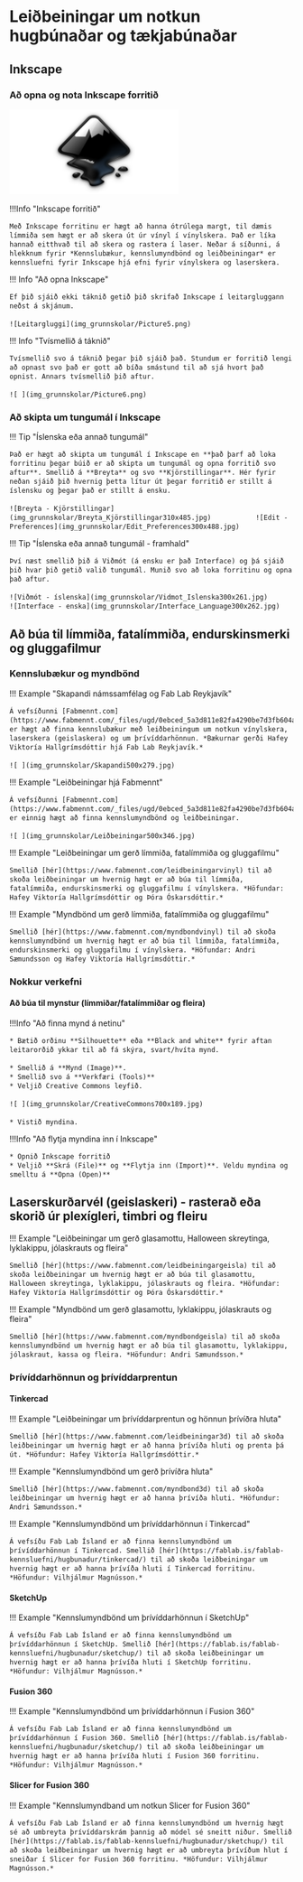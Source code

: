 # Leiðbeiningar um notkun hugbúnaðar og tækjabúnaðar

## Inkscape 

### Að opna og nota Inkscape forritið

![ ](img_grunnskolar/InkscapeLogo_300x150.png)

!!!Info "Inkscape forritið"

    Með Inkscape forritinu er hægt að hanna ótrúlega margt, til dæmis límmiða sem hægt er að skera út úr vínyl í vínylskera. Það er líka hannað eitthvað til að skera og rastera í laser. Neðar á síðunni, á hlekknum fyrir *Kennslubækur, kennslumyndbönd og leiðbeiningar* er kennsluefni fyrir Inkscape hjá efni fyrir vínylskera og laserskera.

!!! Info "Að opna Inkscape"

    Ef þið sjáið ekki táknið getið þið skrifað Inkscape í leitargluggann neðst á skjánum.

    ![Leitargluggi](img_grunnskolar/Picture5.png)

!!! Info "Tvísmellið á táknið"

    Tvísmellið svo á táknið þegar þið sjáið það. Stundum er forritið lengi að opnast svo það er gott að bíða smástund til að sjá hvort það opnist. Annars tvísmellið þið aftur.

    ![ ](img_grunnskolar/Picture6.png)

### Að skipta um tungumál í Inkscape

!!! Tip "Íslenska eða annað tungumál"

    Það er hægt að skipta um tungumál í Inkscape en **það þarf að loka forritinu þegar búið er að skipta um tungumál og opna forritið svo aftur**. Smellið á **Breyta** og svo **Kjörstillingar**. Hér fyrir neðan sjáið þið hvernig þetta lítur út þegar forritið er stillt á íslensku og þegar það er stillt á ensku.

    ![Breyta - Kjörstillingar](img_grunnskolar/Breyta_Kjörstillingar310x485.jpg)           ![Edit - Preferences](img_grunnskolar/Edit_Preferences300x488.jpg)

!!! Tip "Íslenska eða annað tungumál - framhald"

    Því næst smellið þið á Viðmót (á ensku er það Interface) og þá sjáið þið hvar þið getið valið tungumál. Munið svo að loka forritinu og opna það aftur.

    ![Viðmót - íslenska](img_grunnskolar/Vidmot_Islenska300x261.jpg)            ![Interface - enska](img_grunnskolar/Interface_Language300x262.jpg)

## Að búa til límmiða, fatalímmiða, endurskinsmerki og gluggafilmur

### Kennslubækur og myndbönd

!!! Example "Skapandi námssamfélag og Fab Lab Reykjavík"
    
    Á vefsíðunni [Fabmennt.com](https://www.fabmennt.com/_files/ugd/0ebced_5a3d811e82fa4290be7d3fb604a5251b.pdf) er hægt að finna kennslubækur með leiðbeiningum um notkun vínylskera, laserskera (geislaskera) og um þrívíddarhönnun. *Bækurnar gerði Hafey Viktoría Hallgrímsdóttir hjá Fab Lab Reykjavík.*

    ![ ](img_grunnskolar/Skapandi500x279.jpg)

!!! Example "Leiðbeiningar hjá Fabmennt"
    
    Á vefsíðunni [Fabmennt.com](https://www.fabmennt.com/_files/ugd/0ebced_5a3d811e82fa4290be7d3fb604a5251b.pdf) er einnig hægt að finna kennslumyndbönd og leiðbeiningar. 

    ![ ](img_grunnskolar/Leiðbeiningar500x346.jpg)

!!! Example "Leiðbeiningar um gerð límmiða, fatalímmiða og gluggafilmu"
    
    Smellið [hér](https://www.fabmennt.com/leidbeiningarvinyl) til að skoða leiðbeiningar um hvernig hægt er að búa til límmiða, fatalímmiða, endurskinsmerki og gluggafilmu í vínylskera. *Höfundar: Hafey Viktoría Hallgrímsdóttir og Þóra Óskarsdóttir.*

!!! Example "Myndbönd um gerð límmiða, fatalímmiða og gluggafilmu"
    
    Smellið [hér](https://www.fabmennt.com/myndbondvinyl) til að skoða kennslumyndbönd um hvernig hægt er að búa til límmiða, fatalímmiða, endurskinsmerki og gluggafilmu í vínylskera. *Höfundar: Andri Sæmundsson og Hafey Viktoría Hallgrímsdóttir.*

### Nokkur verkefni

#### Að búa til mynstur (límmiðar/fatalímmiðar og fleira)

!!!Info "Að finna mynd á netinu"

    * Bætið orðinu **Silhouette** eða **Black and white** fyrir aftan leitarorðið ykkar til að fá skýra, svart/hvíta mynd. 
    
    * Smellið á **Mynd (Image)**. 
    * Smellið svo á **Verkfæri (Tools)** 
    * Veljið Creative Commons leyfið.

    ![ ](img_grunnskolar/CreativeCommons700x189.jpg)

    * Vistið myndina.


!!!Info "Að flytja myndina inn í Inkscape"

    * Opnið Inkscape forritið
    * Veljið **Skrá (File)** og **Flytja inn (Import)**. Veldu myndina og smelltu á **Opna (Open)**




## Laserskurðarvél (geislaskeri) - rasterað eða skorið úr plexígleri, timbri og fleiru

!!! Example "Leiðbeiningar um gerð glasamottu, Halloween skreytinga, lyklakippu, jólaskrauts og fleira"
    
    Smellið [hér](https://www.fabmennt.com/leidbeiningargeisla) til að skoða leiðbeiningar um hvernig hægt er að búa til glasamottu, Halloween skreytinga, lyklakippu, jólaskrauts og fleira. *Höfundar: Hafey Viktoría Hallgrímsdóttir og Þóra Óskarsdóttir.*

!!! Example "Myndbönd um gerð glasamottu, lyklakippu, jólaskrauts og fleira"
    
    Smellið [hér](https://www.fabmennt.com/myndbondgeisla) til að skoða kennslumyndbönd um hvernig hægt er að búa til glasamottu, lyklakippu, jólaskraut, kassa og fleira. *Höfundur: Andri Sæmundsson.*

### Þrívíddarhönnun og þrívíddarprentun

#### Tinkercad

!!! Example "Leiðbeiningar um þrívíddarprentun og hönnun þrívíðra hluta"
    
    Smellið [hér](https://www.fabmennt.com/leidbeiningar3d) til að skoða leiðbeiningar um hvernig hægt er að hanna þrívíða hluti og prenta þá út. *Höfundur: Hafey Viktoría Hallgrímsdóttir.*

!!! Example "Kennslumyndbönd um gerð þrívíðra hluta"
    
    Smellið [hér](https://www.fabmennt.com/myndbond3d) til að skoða leiðbeiningar um hvernig hægt er að hanna þrívíða hluti. *Höfundur: Andri Sæmundsson.*

!!! Example "Kennslumyndbönd um þrívíddarhönnun í Tinkercad"
    
    Á vefsíðu Fab Lab Ísland er að finna kennslumyndbönd um þrívíddarhönnun í Tinkercad. Smellið [hér](https://fablab.is/fablab-kennsluefni/hugbunadur/tinkercad/) til að skoða leiðbeiningar um hvernig hægt er að hanna þrívíða hluti í Tinkercad forritinu. *Höfundur: Vilhjálmur Magnússon.*

#### SketchUp

!!! Example "Kennslumyndbönd um þrívíddarhönnun í SketchUp"
    
    Á vefsíðu Fab Lab Ísland er að finna kennslumyndbönd um þrívíddarhönnun í SketchUp. Smellið [hér](https://fablab.is/fablab-kennsluefni/hugbunadur/sketchup/) til að skoða leiðbeiningar um hvernig hægt er að hanna þrívíða hluti í SketchUp forritinu. *Höfundur: Vilhjálmur Magnússon.*

#### Fusion 360

!!! Example "Kennslumyndbönd um þrívíddarhönnun í Fusion 360"
    
    Á vefsíðu Fab Lab Ísland er að finna kennslumyndbönd um þrívíddarhönnun í Fusion 360. Smellið [hér](https://fablab.is/fablab-kennsluefni/hugbunadur/sketchup/) til að skoða leiðbeiningar um hvernig hægt er að hanna þrívíða hluti í Fusion 360 forritinu. *Höfundur: Vilhjálmur Magnússon.*

#### Slicer for Fusion 360

!!! Example "Kennslumyndband um notkun Slicer for Fusion 360"
    
    Á vefsíðu Fab Lab Ísland er að finna kennslumyndbönd um hvernig hægt sé að umbreyta þrívíddarskrám þannig að módel sé sneitt niður. Smellið [hér](https://fablab.is/fablab-kennsluefni/hugbunadur/sketchup/) til að skoða leiðbeiningar um hvernig hægt er að umbreyta þrívíðum hlut í sneiðar í Slicer for Fusion 360 forritinu. *Höfundur: Vilhjálmur Magnússon.*



